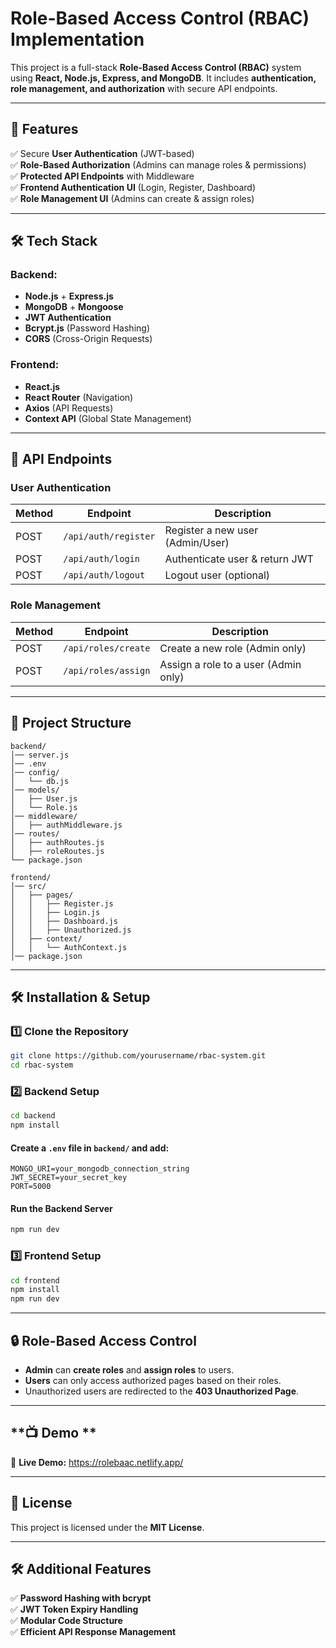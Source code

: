 # **Role-Based Access Control (RBAC) Implementation**  

This project is a full-stack **Role-Based Access Control (RBAC)** system using **React, Node.js, Express, and MongoDB**. It includes **authentication, role management, and authorization** with secure API endpoints.

---

## **🚀 Features**
✅ Secure **User Authentication** (JWT-based)  
✅ **Role-Based Authorization** (Admins can manage roles & permissions)  
✅ **Protected API Endpoints** with Middleware  
✅ **Frontend Authentication UI** (Login, Register, Dashboard)  
✅ **Role Management UI** (Admins can create & assign roles)  

---

## **🛠 Tech Stack**
### **Backend:**
- **Node.js** + **Express.js**
- **MongoDB** + **Mongoose**
- **JWT Authentication**
- **Bcrypt.js** (Password Hashing)
- **CORS** (Cross-Origin Requests)

### **Frontend:**
- **React.js** 
- **React Router** (Navigation)
- **Axios** (API Requests)
- **Context API** (Global State Management)

---

## **📌 API Endpoints**

### **User Authentication**
| Method | Endpoint          | Description |
|--------|------------------|-------------|
| POST   | `/api/auth/register` | Register a new user (Admin/User) |
| POST   | `/api/auth/login` | Authenticate user & return JWT |
| POST   | `/api/auth/logout` | Logout user (optional) |

### **Role Management**
| Method | Endpoint          | Description |
|--------|------------------|-------------|
| POST   | `/api/roles/create` | Create a new role (Admin only) |
| POST   | `/api/roles/assign` | Assign a role to a user (Admin only) |

---

## **📂 Project Structure**
```
backend/
│── server.js
│── .env
│── config/
│   └── db.js
│── models/
│   ├── User.js
│   └── Role.js
│── middleware/
│   ├── authMiddleware.js
│── routes/
│   ├── authRoutes.js
│   ├── roleRoutes.js
└── package.json

frontend/
│── src/
│   ├── pages/
│   │   ├── Register.js
│   │   ├── Login.js
│   │   ├── Dashboard.js
│   │   ├── Unauthorized.js
│   ├── context/
│   │   └── AuthContext.js
│── package.json
```

---

## **🛠 Installation & Setup**
### **1️⃣ Clone the Repository**
```sh
git clone https://github.com/yourusername/rbac-system.git
cd rbac-system
```

### **2️⃣ Backend Setup**
```sh
cd backend
npm install
```
#### **Create a `.env` file in `backend/` and add:**
```
MONGO_URI=your_mongodb_connection_string
JWT_SECRET=your_secret_key
PORT=5000
```

#### **Run the Backend Server**
```sh
npm run dev
```

### **3️⃣ Frontend Setup**
```sh
cd frontend
npm install
npm run dev
```

---

## **🔒 Role-Based Access Control**
- **Admin** can **create roles** and **assign roles** to users.  
- **Users** can only access authorized pages based on their roles.  
- Unauthorized users are redirected to the **403 Unauthorized Page**.  

---

## **📺 Demo **
🔗 **Live Demo:** https://rolebaac.netlify.app/

---

## **📜 License**
This project is licensed under the **MIT License**.  

---

## **🛠 Additional Features**
✅ **Password Hashing with bcrypt**  
✅ **JWT Token Expiry Handling**  
✅ **Modular Code Structure**  
✅ **Efficient API Response Management**  
